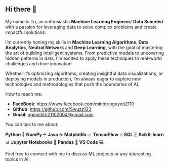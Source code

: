 ## Hi there 👋

My name is Tri, an enthusiastic **Machine Learning Engineer**/ **Data Scientist** with a passion for leveraging data to solve complex problems and create impactful solutions.

I’m currently honing my skills in **Machine Learning Algorithms**, **Data Analytics**, **Neutral Network** and **Deep Learning**, with the goal of mastering the art of building intelligent systems. From predictive models to uncovering hidden patterns in data, I’m excited to apply these techniques to real-world challenges and drive innovation.

Whether it’s optimizing algorithms, creating insightful data visualizations, or deploying models in production, I’m always eager to explore new technologies and methodologies that push the boundaries of AI.

How to reach me:
- **FaceBook**: https://www.facebook.com/minhtringuyen2110
- **Github**: https://github.com/Swuzz123
- **Gmail**: ngminhtri21102004@gmail.com

You can talk to me about:

 **Python** 🐍          **NumPy** ➗
 **Java** ☕            **Matplotlib** 📈
 **TensorFlow** 🔥      **SQL** 🗄️
 **Scikit-learn** 📊    **Jupyter Notebooks** 📒
 **Pandas** 🐼           **VS Code** 💻
 
Feel free to connect with me to discuss ML projects or any interesting topics in AI!

